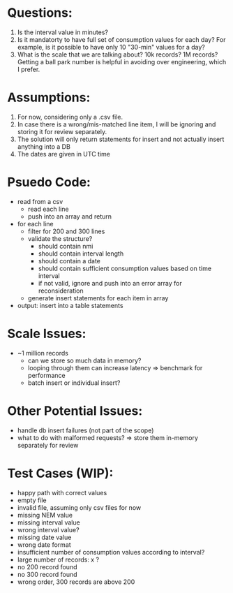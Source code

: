 # Questions:

1. Is the interval value in minutes?
2. Is it mandatorty to have full set of consumption values for each day? For example, is it possible to have only 10 "30-min" values for a day?
3. What is the scale that we are talking about? 10k records? 1M records? Getting a ball park number is helpful in avoiding over engineering, which I prefer.

# Assumptions:

1. For now, considering only a .csv file.
2. In case there is a wrong/mis-matched line item, I will be ignoring and storing it for review separately.
3. The solution will only return statements for insert and not actually insert anything into a DB
4. The dates are given in UTC time

# Psuedo Code:

- read from a csv
  - read each line
  - push into an array and return
- for each line
  - filter for 200 and 300 lines
  - validate the structure?
    - should contain nmi
    - should contain interval length
    - should contain a date
    - should contain sufficient consumption values based on time interval
    - if not valid, ignore and push into an error array for reconsideration
  - generate insert statements for each item in array
- output: insert into a table statements

# Scale Issues:

- ~1 million records
  - can we store so much data in memory?
  - looping through them can increase latency => benchmark for performance
  - batch insert or individual insert?

# Other Potential Issues:

- handle db insert failures (not part of the scope)
- what to do with malformed requests? => store them in-memory separately for review

# Test Cases (WIP):

- happy path with correct values
- empty file
- invalid file, assuming only csv files for now
- missing NEM value
- missing interval value
- wrong interval value?
- missing date value
- wrong date format
- insufficient number of consumption values according to interval?
- large number of records: x ?
- no 200 record found
- no 300 record found
- wrong order, 300 records are above 200
